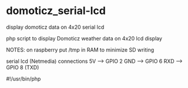 # domoticz_serial-lcd
display domoticz data on 4x20 serial lcd

php script to display Domoticz weather data on 4x20 lcd display

NOTES:
on raspberry put /tmp in RAM to minimize SD writing

serial lcd (Netmedia) connections
5V --> GPIO 2
GND --> GPIO 6
RXD --> GPIO 8 (TXD)


#!/usr/bin/php
<?php

        $device=("/dev/ttyAMA0");
        $lcd=fopen($device,"wb+");
        fputs($lcd,chr(20));
        fputs($lcd,chr(200));
        fputs($lcd,chr(12));

while (1) {
        $json_string = file_get_contents("http://192.168.1.134:8080/json.htm?type=devices");
        $parsed_json = json_decode($json_string, true);
        $test_link = "/var/tmp/temp_data.txt";
        $test_data = fopen ($test_link, "w+");
        fwrite ($test_data, print_R($parsed_json, TRUE));
        fclose ($test_data);
        echo date('h:i:s')."\n";
        $parsed_json = $parsed_json['result'][1];
        $temp = $parsed_json['Temp'];
        echo "Temperature ".$temp." C"."\n";
        fputs($lcd,"Temp = ".$temp." C"."\n");
        $parsed_json = json_decode($json_string, true);
        $parsed_json = $parsed_json['result'][1];
        $hum = $parsed_json['Humidity'];
        echo "Humidity ".$hum." %"."\n";
        fputs($lcd,"Hum  = ".$hum." %"."\n");
        $parsed_json = json_decode($json_string, true);
        $parsed_json = $parsed_json['result'][0];
        $bar = $parsed_json['Barometer'];
        echo "Barometer ".$bar." mBar"."\n";
        fputs($lcd,"Bar  = ".$bar." mBar"."\n");
        echo  date("H:i d-m-Y")."\n";
        fputs($lcd,date("H:i     d-m-Y"."\n"));
        sleep(30);
        fputs($lcd,chr(12));
}
?>
